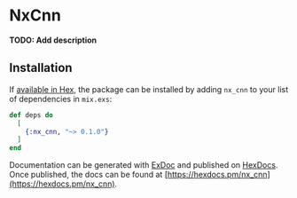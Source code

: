 # NxCnn

**TODO: Add description**

## Installation

If [available in Hex](https://hex.pm/docs/publish), the package can be installed
by adding `nx_cnn` to your list of dependencies in `mix.exs`:

```elixir
def deps do
  [
    {:nx_cnn, "~> 0.1.0"}
  ]
end
```

Documentation can be generated with [ExDoc](https://github.com/elixir-lang/ex_doc)
and published on [HexDocs](https://hexdocs.pm). Once published, the docs can
be found at [https://hexdocs.pm/nx_cnn](https://hexdocs.pm/nx_cnn).

